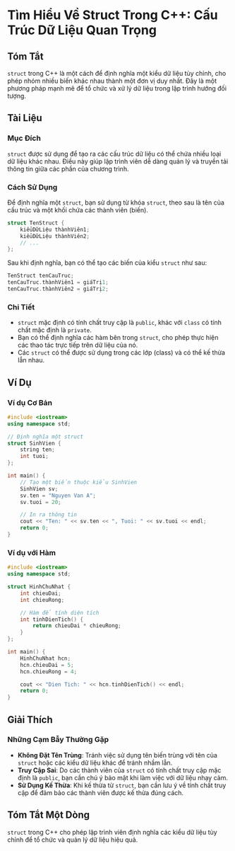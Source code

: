 <!--
Meta Description: # Tìm Hiểu Về Struct Trong C++: Cấu Trúc Dữ Liệu Quan Trọng ## Tóm Tắt `struct` trong C++ là một cách để định nghĩa một kiểu dữ liệu tùy chỉnh, cho ph...
Meta Keywords: struct, các, liệu, một, định
-->

# Tìm Hiểu Về Struct Trong C++: Cấu Trúc Dữ Liệu Quan Trọng

## Tóm Tắt
`struct` trong C++ là một cách để định nghĩa một kiểu dữ liệu tùy chỉnh, cho phép nhóm nhiều biến khác nhau thành một đơn vị duy nhất. Đây là một phương pháp mạnh mẽ để tổ chức và xử lý dữ liệu trong lập trình hướng đối tượng.

## Tài Liệu
### Mục Đích
`struct` được sử dụng để tạo ra các cấu trúc dữ liệu có thể chứa nhiều loại dữ liệu khác nhau. Điều này giúp lập trình viên dễ dàng quản lý và truyền tải thông tin giữa các phần của chương trình.

### Cách Sử Dụng
Để định nghĩa một `struct`, bạn sử dụng từ khóa `struct`, theo sau là tên của cấu trúc và một khối chứa các thành viên (biến).

```cpp
struct TenStruct {
    kiểuDữLiệu thànhViên1;
    kiểuDữLiệu thànhViên2;
    // ...
};
```

Sau khi định nghĩa, bạn có thể tạo các biến của kiểu `struct` như sau:

```cpp
TenStruct tenCauTruc;
tenCauTruc.thànhViên1 = giáTrị1;
tenCauTruc.thànhViên2 = giáTrị2;
```

### Chi Tiết
- `struct` mặc định có tính chất truy cập là `public`, khác với `class` có tính chất mặc định là `private`.
- Bạn có thể định nghĩa các hàm bên trong `struct`, cho phép thực hiện các thao tác trực tiếp trên dữ liệu của nó.
- Các `struct` có thể được sử dụng trong các lớp (class) và có thể kế thừa lẫn nhau.

## Ví Dụ
### Ví dụ Cơ Bản
```cpp
#include <iostream>
using namespace std;

// Định nghĩa một struct
struct SinhVien {
    string ten;
    int tuoi;
};

int main() {
    // Tạo một biến thuộc kiểu SinhVien
    SinhVien sv;
    sv.ten = "Nguyen Van A";
    sv.tuoi = 20;

    // In ra thông tin
    cout << "Ten: " << sv.ten << ", Tuoi: " << sv.tuoi << endl;
    return 0;
}
```

### Ví dụ với Hàm
```cpp
#include <iostream>
using namespace std;

struct HinhChuNhat {
    int chieuDai;
    int chieuRong;

    // Hàm để tính diện tích
    int tinhDienTich() {
        return chieuDai * chieuRong;
    }
};

int main() {
    HinhChuNhat hcn;
    hcn.chieuDai = 5;
    hcn.chieuRong = 4;

    cout << "Dien Tich: " << hcn.tinhDienTich() << endl;
    return 0;
}
```

## Giải Thích
### Những Cạm Bẫy Thường Gặp
- **Không Đặt Tên Trùng**: Tránh việc sử dụng tên biến trùng với tên của `struct` hoặc các kiểu dữ liệu khác để tránh nhầm lẫn.
- **Truy Cập Sai**: Do các thành viên của `struct` có tính chất truy cập mặc định là `public`, bạn cần chú ý bảo mật khi làm việc với dữ liệu nhạy cảm.
- **Sử Dụng Kế Thừa**: Khi kế thừa từ `struct`, bạn cần lưu ý về tính chất truy cập để đảm bảo các thành viên được kế thừa đúng cách.

## Tóm Tắt Một Dòng
`struct` trong C++ cho phép lập trình viên định nghĩa các kiểu dữ liệu tùy chỉnh để tổ chức và quản lý dữ liệu hiệu quả.